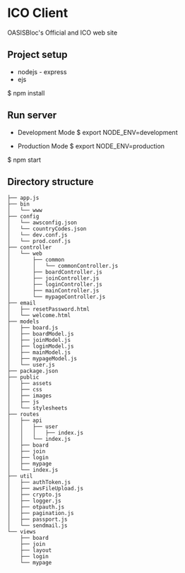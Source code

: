 
# ICO Client
OASISBloc's Official and ICO web site

## Project setup
* nodejs - express
* ejs

$ npm install

## Run server

* Development Mode
$ export NODE_ENV=development

* Production Mode
$ export NODE_ENV=production

$ npm start

## Directory structure
```.
├── app.js
├── bin
│   └── www
├── config
│   └── awsconfig.json
│   └── countryCodes.json
│   └── dev.conf.js
│   └── prod.conf.js
├── controller
│   └── web
│       ├── common
│       │   └── commonController.js
│       ├── boardController.js
│       ├── joinController.js
│       ├── loginController.js
│       ├── mainController.js
│       └── mypageController.js
├── email
│   ├── resetPassword.html
│   └── welcome.html
├── models
│   ├── board.js
│   ├── boardModel.js
│   ├── joinModel.js
│   ├── loginModel.js
│   ├── mainModel.js
│   ├── mypageModel.js
│   └── user.js
├── package.json
├── public
│   ├── assets
│   ├── css
│   ├── images
│   ├── js
│   └── stylesheets
├── routes
│   ├── api
│   │   ├── user
│   │   │   ├── index.js
│   │   └── index.js
│   ├── board
│   ├── join
│   ├── login
│   ├── mypage
│   └── index.js
├── util
│   ├── authToken.js
│   ├── awsFileUpload.js
│   ├── crypto.js
│   ├── logger.js
│   ├── otpauth.js
│   ├── pagination.js
│   ├── passport.js
│   └── sendmail.js
└── views
    ├── board
    ├── join
    ├── layout
    ├── login
    └── mypage
```

